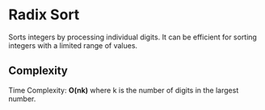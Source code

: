 # Radix Sort

Sorts integers by processing individual digits.
It can be efficient for sorting integers with a
limited range of values.


## Complexity
Time Complexity: **O(nk)** where k is the number of 
digits in the largest number.
